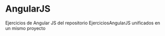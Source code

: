 # AngularJS
Ejercicios de Angular JS del repositorio EjerciciosAngularJS unificados en un mismo proyecto
